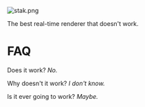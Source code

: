 ![stak.png](http://i.imgur.com/A4VIDYu.png)

The best real-time renderer that doesn't work.

# FAQ

Does it work? *No.*

Why doesn't it work? *I don't know.*

Is it ever going to work? *Maybe.*
